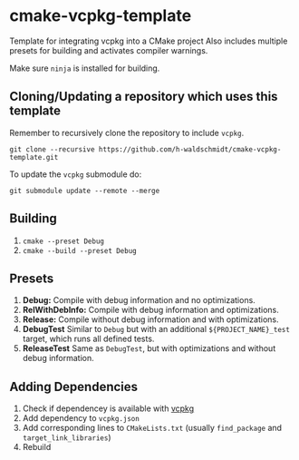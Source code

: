# cmake-vcpkg-template
Template for integrating vcpkg into a CMake project
Also includes multiple presets for building and activates compiler warnings.

Make sure `ninja` is installed for building.

## Cloning/Updating a repository which uses this template

Remember to recursively clone the repository to include `vcpkg`.
```
git clone --recursive https://github.com/h-waldschmidt/cmake-vcpkg-template.git
```
To update the `vcpkg` submodule do:
```
git submodule update --remote --merge
```
## Building

1. `cmake --preset Debug`
2. `cmake --build --preset Debug`

## Presets

1. **Debug:** Compile with debug information and no optimizations.
2. **RelWithDebInfo:** Compile with debug information and optimizations.
3. **Release:** Compile without debug information and with optimizations.
4. **DebugTest** Similar to `Debug` but with an additional `${PROJECT_NAME}_test` target, which runs all defined tests.
5. **ReleaseTest** Same as `DebugTest`, but with optimizations and without debug information.

## Adding Dependencies

1. Check if dependencey is available with [vcpkg](https://vcpkg.io/en/packages)
2. Add dependency to `vcpkg.json`
3. Add corresponding lines to `CMakeLists.txt` (usually `find_package` and `target_link_libraries`)
4. Rebuild